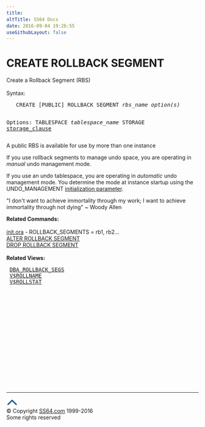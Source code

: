 ```yaml
---
title:
altTitle: SS64 Docs
date: 2016-09-04 19:26:55
useGithubLayout: false
---
```

<!-- #BeginLibraryItem "/Library/head_ora.lbi" --><!-- #EndLibraryItem --><h1>CREATE ROLLBACK SEGMENT</h1> 
<p> Create a Rollback Segment (RBS)<br>
  <br>
  Syntax:</p>
<pre>   CREATE [PUBLIC] ROLLBACK SEGMENT <i>rbs_name</i> <i>option(s)</i>

   Options:
      TABLESPACE <i>tablespace_name</i>
      STORAGE <a href="clause_storage.html">storage_clause</a>
</pre>
<p>A public RBS is available for use by more than one instance</p>
<p>If you use rollback segments to manage undo space, you are operating in <i> manual </i>undo management mode. </p>
<p>If you use an undo tablespace, you are operating in <i>automatic </i>undo management mode. You determine the mode at instance startup using the UNDO_MANAGEMENT <a href="syntax-initora.html">initialization parameter</a>.</p>
<p class="quote">"I don't want to achieve immortality through my work; I want to achieve immortality through not dying" ~ Woody Allen </p>
<p><b>Related Commands:</b><br>
<br>
<a href="syntax-initora.html">init.ora</a> - ROLLBACK_SEGMENTS = rb1, 
rb2… <br>
<a href="rollback_a.html">ALTER ROLLBACK SEGMENT</a> <br>
<a href="rollback_d.html">DROP ROLLBACK SEGMENT</a> <br>
<br>
<b>Related Views:</b></p>
<pre> <a href="../orad/DBA_ROLLBACK_SEGS.html">DBA_ROLLBACK_SEGS</a>
 <a href="../orav/V$ROLLNAME.html">V$ROLLNAME</a>
 <a href="../orav/V$ROLLSTAT.html">V$ROLLSTAT</a></pre><!-- #BeginLibraryItem "/Library/foot_ora.lbi" --><p>
<!-- oracle-footer -->
<ins class="adsbygoogle" style="display:inline-block;width:300px;height:250px" data-ad-client="ca-pub-6140977852749469" data-ad-slot="4275490898"></ins>
<script>
(adsbygoogle = window.adsbygoogle || []).push({});
</script></p>
<hr>
<div id="bl" class="footer"><a href="rollback_c.html#"><img src="../images/top.png" width="30" height="22" alt="Back to the Top"></a></div>
<div id="br" class="footer, tagline">© Copyright <a href="http://ss64.com/">SS64.com</a> 1999-2016<br>
Some rights reserved</div><!-- #EndLibraryItem -->

